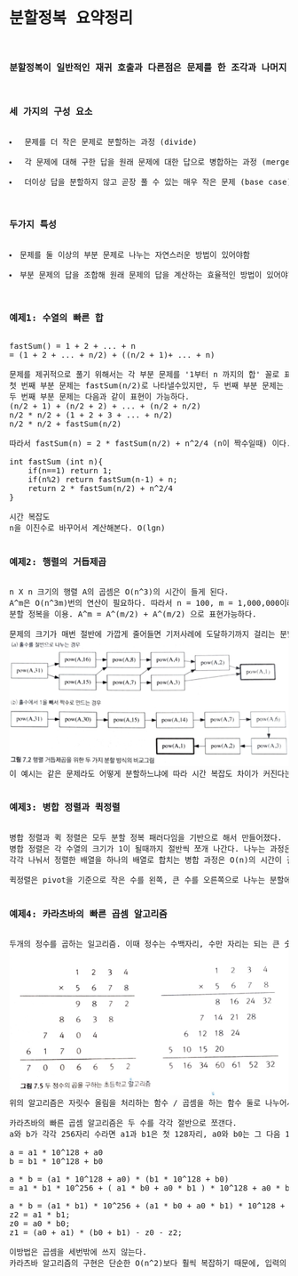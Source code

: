<pre>
<h1>분할정복 요약정리</h1>
<h3>분할정복이 일반적인 재귀 호출과 다른점은 <b>문제를 한 조각과 나머지 전체로 나누는 대신 거의 같은 크기의 부분문제</b>로 나누는것이다.</h3>
<h3><b>세 가지의 구성 요소</b></h3>
<li> 문제를 더 작은 문제로 분할하는 과정 (divide) </li>
<li> 각 문제에 대해 구한 답을 원래 문제에 대한 답으로 병합하는 과정 (merge) </li>
<li> 더이상 답을 분할하지 않고 곧장 풀 수 있는 매우 작은 문제 (base case) </li>

<h3><b>두가지 특성</b></h3>
<li>문제를 둘 이상의 부분 문제로 나누는 자연스러운 방법이 있어야함</li>
<li>부분 문제의 답을 조합해 원래 문제의 답을 계산하는 효율적인 방법이 있어야함</li>

<h3><b>예제1: 수열의 빠른 합</b></h3>
fastSum() = 1 + 2 + ... + n 
= (1 + 2 + ... + n/2) + ((n/2 + 1)+ ... + n)

문제를 제귀적으로 풀기 위해서는 각 부분 문제를 '1부터 n 까지의 합' 꼴로 표현해야한다. 
첫 번째 부분 문제는 fastSum(n/2)로 나타낼수있지만, 두 번째 부분 문제는 그렇지 못하다.
두 번째 부분 문제는 다음과 같이 표현이 가능하다.
(n/2 + 1) + (n/2 + 2) + ... + (n/2 + n/2)
n/2 * n/2 + (1 + 2 + 3 + ... + n/2)
n/2 * n/2 + fastSum(n/2)

따라서 fastSum(n) = 2 * fastSum(n/2) + n^2/4 (n이 짝수일때) 이다.

int fastSum (int n){
    if(n==1) return 1;
    if(n%2) return fastSum(n-1) + n;
    return 2 * fastSum(n/2) + n^2/4
}

시간 복잡도
n을 이진수로 바꾸어서 계산해본다. O(lgn)

<h3><b>예제2: 행렬의 거듭제곱</b></h3>
n X n 크기의 행렬 A의 곱셈은 O(n^3)의 시간이 들게 된다.
A^m은 O(n^3m)번의 연산이 필요하다. 따라서 n = 100, m = 1,000,000이라고 하면 1초안에 계산 할 수없는 양이 된다.
분할 정복을 이용. A^m = A^(m/2) + A^(m/2) 으로 표현가능하다.

문제의 크기가 매번 절반에 가깝게 줄어들면 기저사례에 도달하기까지 걸리는 분할의 횟수가 줄어든다. 따라서 대부분의 분할 정복 알고리즘은 가능한 절반에 가깝게 문제를 나누고자 한다. 하지만 m이 홀수일때, A^m = A * A^(m-1) 의 방법이 아닌 절반에 가깝게 나누는 방법을 택한다면, 부분 문제의수가 늘어난다.
<img src="그림 7.2.png">
이 예시는 같은 문제라도 어떻게 분할하느냐에 따라 시간 복잡도 차이가 커진다는 것을 보여준다.

<h3><b>예제3: 병합 정렬과 퀵정렬</b></h3>
병합 정렬과 퀵 정렬은 모두 분할 정복 패러다임을 기반으로 해서 만들어졌다.
병합 정렬은 각 수열의 크기가 1이 될때까지 절반씩 쪼개 나간다. 나누는 과정은 단순히 나누는것이기 때문에 O(1)의 시간이 걸린다.
각각 나눠서 정렬한 배열을 하나의 배열로 합치는 병합 과정은 O(n)의 시간이 걸린다. 문제의 단계는 O(lgn)이 된다. 따라서 병합 정렬의 시간복잡도는 O(nlgn)이 된다.

퀵정렬은 pivot을 기준으로 작은 수를 왼쪽, 큰 수를 오른쪽으로 나누는 분할에 있어서 O(n)이 걸린다. 문제가 정렬되어있는 경우 문제가 나눠지지 않으므로 최악의 경우이다. 따라서 O(n^2)의 시간이 걸린다. 부분 문제가 절반에 가깝게 나누어진다면 O(nlgn)의 시간복잡도를 가진다.

<h3><b>예제4: 카라츠바의 빠른 곱셈 알고리즘</b></h3>
두개의 정수를 곱하는 일고리즘. 이때 정수는 수백자리, 수만 자리는 되는 큰 숫자이다.
<img src="그림 7.5.png">
위의 알고리즘은 자릿수 올림을 처리하는 함수 / 곱셈을 하는 함수 둘로 나누어서 처리한다.

카라츠바의 빠른 곱셈 알고리즘은 두 수를 각각 절반으로 쪼갠다.
a와 b가 각각 256자리 수라면 a1과 b1은 첫 128자리, a0와 b0는 그 다음 128자리를 저장한다.

a = a1 * 10^128 + a0
b = b1 * 10^128 + b0

a * b = (a1 * 10^128 + a0) * (b1 * 10^128 + b0)
= a1 * b1 * 10^256 + ( a1 * b0 + a0 * b1 ) * 10^128 + a0 * b0

a * b = (a1 * b1) * 10^256 + (a1 * b0 + a0 * b1) * 10^128 + a0 * b0
z2 = a1 * b1;
z0 = a0 * b0;
z1 = (a0 + a1) * (b0 + b1) - z0 - z2;

이방법은 곱셈을 세번밖에 쓰지 않는다. 
카라츠바 알고리즘의 구현은 단순한 O(n^2)보다 훨씩 복잡하기 때문에, 입력의 크기가 작으면 O(n^2) 알고리즘보다 느린 경우가 많다.
</pre>

